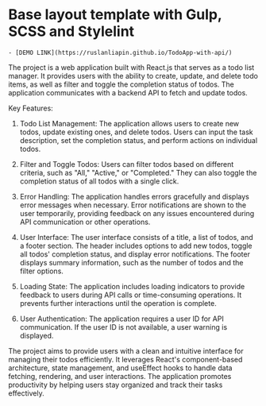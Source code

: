 # Base layout template with Gulp, SCSS and Stylelint

    - [DEMO LINK](https://ruslanliapin.github.io/TodoApp-with-api/)

The project is a web application built with React.js that serves as a todo list manager. It provides users with the ability to create, update, and delete todo items, as well as filter and toggle the completion status of todos. The application communicates with a backend API to fetch and update todos.

Key Features:

1. Todo List Management: The application allows users to create new todos, update existing ones, and delete todos. Users can input the task description, set the completion status, and perform actions on individual todos.

2. Filter and Toggle Todos: Users can filter todos based on different criteria, such as "All," "Active," or "Completed." They can also toggle the completion status of all todos with a single click.

3. Error Handling: The application handles errors gracefully and displays error messages when necessary. Error notifications are shown to the user temporarily, providing feedback on any issues encountered during API communication or other operations.

4. User Interface: The user interface consists of a title, a list of todos, and a footer section. The header includes options to add new todos, toggle all todos' completion status, and display error notifications. The footer displays summary information, such as the number of todos and the filter options.

5. Loading State: The application includes loading indicators to provide feedback to users during API calls or time-consuming operations. It prevents further interactions until the operation is complete.

6. User Authentication: The application requires a user ID for API communication. If the user ID is not available, a user warning is displayed.

The project aims to provide users with a clean and intuitive interface for managing their todos efficiently. It leverages React's component-based architecture, state management, and useEffect hooks to handle data fetching, rendering, and user interactions. The application promotes productivity by helping users stay organized and track their tasks effectively.
